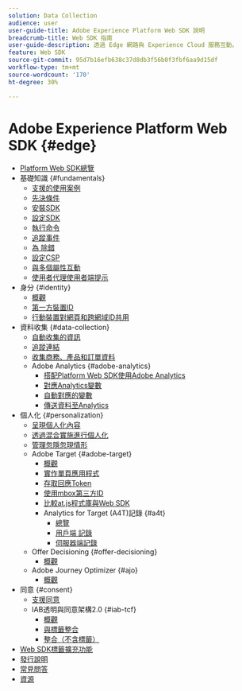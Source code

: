 ```yaml
---
solution: Data Collection
audience: user
user-guide-title: Adobe Experience Platform Web SDK 說明
breadcrumb-title: Web SDK 指南
user-guide-description: 透過 Edge 網路與 Experience Cloud 服務互動。
feature: Web SDK
source-git-commit: 95d7b16efb638c37d8db3f56b0f3fbf6aa9d15df
workflow-type: tm+mt
source-wordcount: '170'
ht-degree: 30%

---
```



# Adobe Experience Platform Web SDK {#edge}

* [Platform Web SDK總覽](home.md)
* 基礎知識 {#fundamentals}
   * [支援的使用案例](fundamentals/supported-use-cases.md)
   * [先決條件](fundamentals/prerequisite.md)
   * [安裝SDK](fundamentals/installing-the-sdk.md)
   * [設定SDK](fundamentals/configuring-the-sdk.md)
   * [執行命令](fundamentals/executing-commands.md)
   * [追蹤事件](fundamentals/tracking-events.md)
   * [為  除錯](fundamentals/debugging.md)
   * [設定CSP](fundamentals/configuring-a-csp.md)
   * [與多個屬性互動](fundamentals/interacting-with-multiple-properties.md)
   * [使用者代理使用者端提示](fundamentals/user-agent-client-hints.md)
* 身分 {#identity}
   * [概觀](identity/overview.md)
   * [第一方裝置ID](identity/first-party-device-ids.md)
   * [行動裝置對網頁和跨網域ID共用](identity/id-sharing.md)
* 資料收集 {#data-collection}
   * [自動收集的資訊](data-collection/automatic-information.md)
   * [追蹤連結](data-collection/track-links.md)
   * [收集商務、產品和訂單資料](data-collection/collect-commerce-data.md)
   * Adobe Analytics {#adobe-analytics}
      * [搭配Platform Web SDK使用Adobe Analytics](data-collection/adobe-analytics/analytics-overview.md)
      * [對應Analytics變數](data-collection/adobe-analytics/manually-mapping-variables.md)
      * [自動對應的變數](data-collection/adobe-analytics/automatically-mapped-vars.md)
      * [傳送資料至Analytics](data-collection/adobe-analytics/sending-data-to-analytics.md)
* 個人化 {#personalization}
   * [呈現個人化內容](personalization/rendering-personalization-content.md)
   * [透過混合實施進行個人化](personalization/hybrid-personalization.md)
   * [管理忽隱忽現情形](personalization/manage-flicker.md)
   * Adobe Target {#adobe-target}
      * [概觀](personalization/adobe-target/target-overview.md)
      * [實作單頁應用程式](personalization/adobe-target/spa-implementation.md)
      * [存取回應Token](personalization/adobe-target/accessing-response-tokens.md)
      * [使用mbox第三方ID](personalization/adobe-target/using-mbox-3rdpartyid.md)
      * [比較at.js程式庫與Web SDK](personalization/adobe-target/web-sdk-atjs-comparison.md)
      * Analytics for Target (A4T)記錄 {#a4t}
         * [總覽](personalization/adobe-target/analytics-logging/overview.md)
         * [用戶端 記錄](personalization/adobe-target/analytics-logging/client-side.md)
         * [伺服器端記錄](personalization/adobe-target/analytics-logging/server-side.md)
   * Offer Decisioning {#offer-decisioning}
      * [概觀](personalization/offer-decisioning/offer-decisioning-overview.md)
   * Adobe Journey Optimizer {#ajo}
      * [概觀](personalization/ajo/overview.md)
* 同意 {#consent}
   * [支援同意](consent/supporting-consent.md)
   * IAB透明與同意架構2.0 {#iab-tcf}
      * [概觀](consent/iab-tcf/overview.md)
      * [與標籤整合](consent/iab-tcf/with-launch.md)
      * [整合（不含標籤）](consent/iab-tcf/without-launch.md)
* [Web SDK標籤擴充功能](web-sdk-tag-extension-overview.md)
* [發行說明](release-notes.md)
* [常見問答](web-sdk-faq.md)
* [資源](resources.md)
